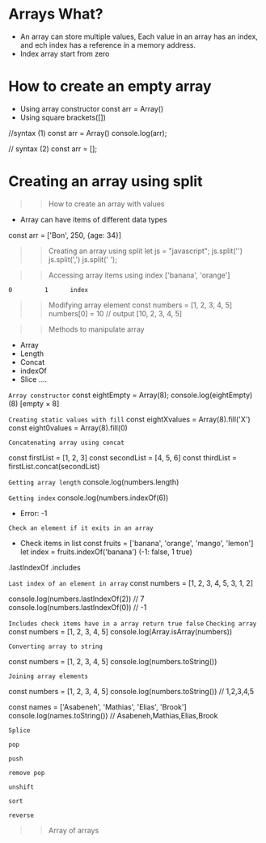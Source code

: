 # Arrays What?

- An array can store multiple values, Each value in an array has an index, and ech index has a reference in a memory address.
- Index array start from zero

# How to create an empty array

- Using array constructor
  const arr = Array()
- Using square brackets([])

//syntax (1)
const arr = Array()
console.log(arr);

// syntax (2)
const arr = [];

# Creating an array using split

> > How to create an array with values

- Array can have items of different data types

const arr = ['Bon', 250, {age: 34}]

> > Creating an array using split
> > let js = "javascript";
> > js.split('')
> > js.split(',')
> > js.split(' ');

> > Accessing array items using index
> > ['banana', 'orange']

    0         1      index

> > Modifying array element
> > const numbers = [1, 2, 3, 4, 5]
> > numbers[0] = 10 // output [10, 2, 3, 4, 5]

> > Methods to manipulate array

- Array
- Length
- Concat
- indexOf
- Slice ....

`Array constructor`
const eightEmpty = Array(8);
console.log(eightEmpty)
(8) [empty × 8]

`Creating static values with fill`
const eightXvalues = Array(8).fill('X')
const eight0values = Array(8).fill(0)

`Concatenating array using concat`

const firstList = [1, 2, 3]
const secondList = [4, 5, 6]
const thirdList = firstList.concat(secondList)

`Getting array length`
console.log(numbers.length)

`Getting index`
console.log(numbers.indexOf(6))

- Error: -1

`Check an element if it exits in an array`

- Check items in list
  const fruits = ['banana', 'orange', 'mango', 'lemon']
  let index = fruits.indexOf('banana') (-1: false, 1 true)

.lastIndexOf
.includes

`Last index of an element in array`
const numbers = [1, 2, 3, 4, 5, 3, 1, 2]

console.log(numbers.lastIndexOf(2)) // 7
console.log(numbers.lastIndexOf(0)) // -1

`Includes check items have in a array return true false`
`Checking array`
const numbers = [1, 2, 3, 4, 5]
console.log(Array.isArray(numbers))

`Converting array to string`

const numbers = [1, 2, 3, 4, 5]
console.log(numbers.toString())

`Joining array elements`

const numbers = [1, 2, 3, 4, 5]
console.log(numbers.toString()) // 1,2,3,4,5

const names = ['Asabeneh', 'Mathias', 'Elias', 'Brook']
console.log(names.toString()) // Asabeneh,Mathias,Elias,Brook

`Splice`

`pop`

`push`

`remove pop`

`unshift`

`sort`

`reverse`

> > Array of arrays
